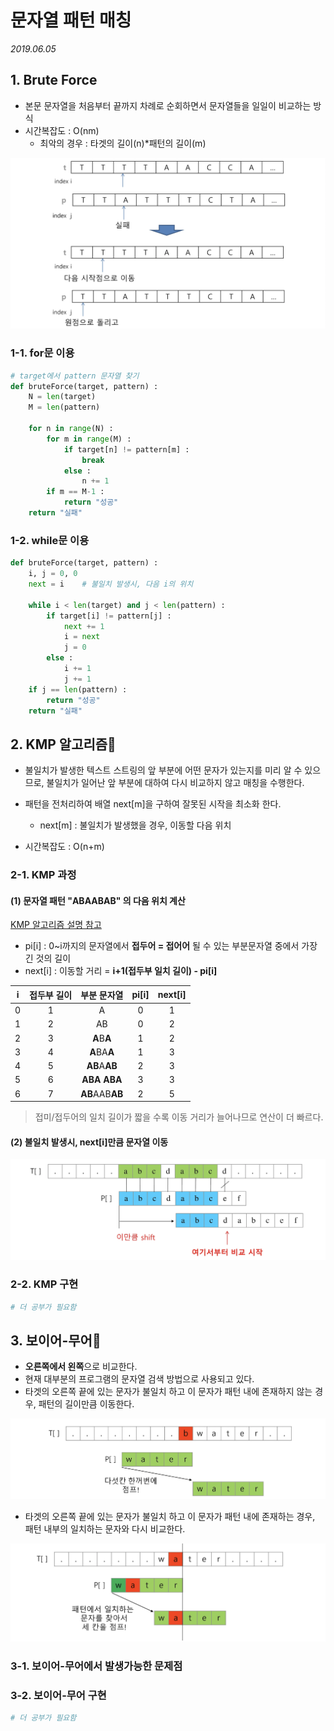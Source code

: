 # 문자열 패턴 매칭

*2019.06.05*



## 1. Brute Force

- 본문 문자열을 처음부터 끝까지 차례로 순회하면서 문자열들을 일일이 비교하는 방식
- 시간복잡도 : O(nm)
  - 최악의 경우 : 타겟의 길이(n)*패턴의 길이(m)

![Brute-Force](./images/bruteForce.png)



### 1-1.  for문 이용

```python
# target에서 pattern 문자열 찾기
def bruteForce(target, pattern) :
    N = len(target)
    M = len(pattern)
  
    for n in range(N) :
        for m in range(M) :
            if target[n] != pattern[m] :
                break
            else :
                n += 1
        if m == M-1 :
            return "성공"
    return "실패"
```



### 1-2. while문 이용

```python
def bruteForce(target, pattern) :
    i, j = 0, 0
    next = i	# 불일치 발생시, 다음 i의 위치
    
    while i < len(target) and j < len(pattern) :
        if target[i] != pattern[j] :
            next += 1
            i = next
            j = 0
        else :
            i += 1
            j += 1
    if j == len(pattern) :
        return "성공"
    return "실패"
```





## 2. KMP 알고리즘🤟

- 불일치가 발생한 텍스트 스트링의 앞 부분에 어떤 문자가 있는지를 미리 알 수 있으므로, 불일치가 일어난 앞 부분에 대하여 다시 비교하지 않고 매칭을 수행한다.

- 패턴을 전처리하여 배열 next[m]을 구하여 잘못된 시작을 최소화 한다.
  - next[m] : 불일치가 발생했을 경우, 이동할 다음 위치

- 시간복잡도 : O(n+m)



### 2-1. KMP 과정

#### (1) 문자열 패턴 "ABAABAB" 의 다음 위치 계산

[KMP 알고리즘 설명 참고](https://bowbowbow.tistory.com/6)

- pi[i] : 0~i까지의 문자열에서 **접두어 = 접어어** 될 수 있는 부분문자열 중에서 가장 긴 것의 길이
- next[i] : 이동할 거리 = **i+1(접두부 일치 길이) - pi[i]**

|  i   | 접두부 길이 |부분 문자열 | pi[i] | next[i] |
| :--: | :--:  |:--:  |:--: |:--: |
| 0 | 1 | A | 0 |1|
| 1 | 2 | AB | 0 |2|
| 2 | 3 | **A**B**A** | 1 |2|
| 3 | 4 | **A**BA**A** | 1 |3|
| 4 | 5 | **AB**A**AB** | 2 |3|
| 5 | 6 | **ABA** **ABA** | 3 |3|
| 6 | 7 | **AB**AAB**AB** | 2 |5|

> 접미/접두어의 일치 길이가 짧을 수록 이동 거리가 늘어나므로 연산이 더 빠르다.



#### (2) 불일치 발생시, next[i]만큼 문자열 이동

![KMP](./images/kmp.png)



### 2-2. KMP 구현

```python
# 더 공부가 필요함
```



## 3. 보이어-무어🤟

- **오른쪽에서 왼쪽**으로 비교한다.
- 현재 대부분의 프로그램의 문자열 검색 방법으로 사용되고 있다.
- 타겟의 오른쪽 끝에 있는 문자가 불일치 하고 이 문자가 패턴 내에 존재하지 않는 경우, 패턴의 길이만큼 이동한다.

![보이어-무어](./images/boyerMoore1.png)

- 타겟의 오른쪽 끝에 있는 문자가 불일치 하고 이 문자가 패턴 내에 존재하는 경우, 패턴 내부의 일치하는 문자와 다시 비교한다.

![보이어-무어](./images/boyerMoore2.png)



### 3-1. 보이어-무어에서 발생가능한 문제점



### 3-2. 보이어-무어 구현

```python
# 더 공부가 필요함
```







